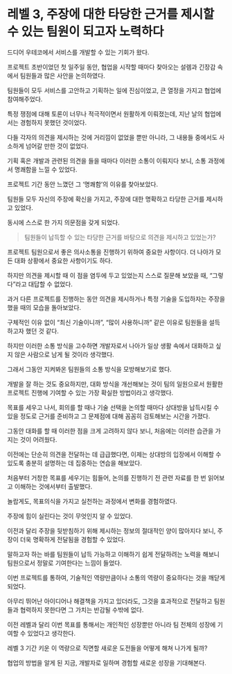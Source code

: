 # 레벨 3, 주장에 대한 타당한 근거를 제시할 수 있는 팀원이 되고자 노력하다

드디어 우테코에서 서비스를 개발할 수 있는 기회가 왔다.

프로젝트 초반이었던 첫 일주일 동안, 협업을 시작할 때마다 찾아오는 설렘과 긴장감 속에서 팀원들과 많은 사안을 논의하였다.

팀원들이 모두 서비스를 고안하고 기획하는 일에 진심이었고, 큰 열정을 가지고 협업에 참여해주었다.

특정 쟁점에 대해 토론이 너무나 적극적이면서 원활하게 이뤄졌는데, 지난 날의 협업에서는 경험하지 못했던 것이었다.

다들 각자의 의견을 제시하는 것에 거리낌이 없었을 뿐만 아니라, 그 내용들 중에서도 사소하게 넘어갈 만한 것이 없었다.

기획 혹은 개발과 관련된 의견을 들을 때마다 이러한 소통이 이뤄지다 보니, 소통 과정에서 명쾌함을 느낄 수 있었다.


프로젝트 기간 동안 느꼈던 그 ‘명쾌함’의 이유를 찾아보았다.

팀원들 모두 자신의 주장에 확신을 가지고, 주장에 대한 명확하고 타당한 근거를 제시하고 있었다.

동시에 스스로 한 가지 의문점을 갖게 되었다.

> 팀원들이 납득할 수 있는 타당한 근거를 바탕으로 의견을 제시하고 있었는가?

프로젝트 팀원으로서 좋은 의사소통을 진행하기 위하여 중요한 사항이다. 더 나아가 모든 대화 상황에서 중요한 사항이기도 하다.


하지만 의견을 제시할 때 이 점을 염두에 두고 있었는지 스스로 질문해 보았을 때, “그렇다”라고 대답할 수 없었다.

과거 다른 프로젝트를 진행하는 동안 의견을 제시하거나 특정 기술을 도입하자는 주장을 했을 때의 모습을 돌아보았다.

구체적인 이유 없이 “최신 기술이니까”, “많이 사용하니까” 같은 이유로 팀원들을 설득하고자 했던 것 같다.


하지만 이러한 소통 방식을 고수하면 개발자로서 나아가 일상 생활 속에서 대화하고 싶지 않은 사람으로 남게 될 것이라 생각했다.

그래서 그동안 지켜봐온 팀원들의 소통 방식을 모방해보기로 했다.

개발을 잘 하는 것도 중요하지만, 대화 방식을 개선해보는 것이 팀의 일원으로서 원활한 프로젝트 진행에 기여할 수 있는 가장 확실한 방법이라고 생각했다.

목표를 세우고 나서, 회의를 할 때나 기술 선택을 논의할 때마다 상대방을 납득시킬 수 있을 정도로 근거를 준비하고 그 문제점에 대해 꼼꼼히 검토해보는 시간을 가졌다. 

그동안 대화를 할 때 이러한 점을 크게 고려하지 않다 보니, 처음에는 이러한 습관을 가지는 것이 어려웠다.

이전에는 단순히 의견을 전달하는 데 급급했다면, 이제는 상대방의 입장에서 이해할 수 있도록 충분히 설명하는 데 집중하는 연습을 해보았다.


처음부터 거창한 목표를 세우기는 힘들어, 논의를 진행하기 전 관련 자료를 한 번 읽어보고 이해하는 것에서부터 출발했다.

놀랍게도, 목표의식을 가지고 실천하는 과정에서 변화를 경험하였다.

주장에 힘이 실린다는 것이 무엇인지 알 수 있었다.

이전과 달리 주장을 뒷받침하기 위해 제시하는 정보의 절대적인 양이 많아지다 보니, 주장이 더욱 명확하게 전달됨을 경험할 수 있었다.

말하고자 하는 바를 팀원들이 납득 가능하고 이해하기 쉽게 전달하려는 노력을 해보니 팀원으로서 정말로 기여한다는 느낌이 들었다. 


이번 프로젝트를 통하여, 기술적인 역량만큼이나 소통의 역량이 중요하다는 것을 깨닫게 되었다.

아무리 뛰어난 아이디어나 해결책을 가지고 있더라도, 그것을 효과적으로 전달하고 팀원들과 협력하지 못한다면 그 가치는 반감될 수밖에 없다.

이전 레벨과 달리 이번 목표를 통해서는 개인적인 성장뿐만 아니라 팀 전체의 성장에 기여할 수 있었다고 생각한다.

레벨 3 기간 키운 이 역량으로 직면할 새로운 도전들을 어떻게 해쳐 나가게 될까?

협업의 방법을 알게 된 지금, 개발자로 일하며 경험할 새로운 성장을 기대해본다.
